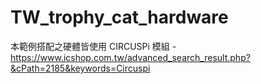 # TW_trophy_cat_hardware
本範例搭配之硬體皆使用 CIRCUSPi 模組 - https://www.icshop.com.tw/advanced_search_result.php?&cPath=2185&keywords=Circuspi
